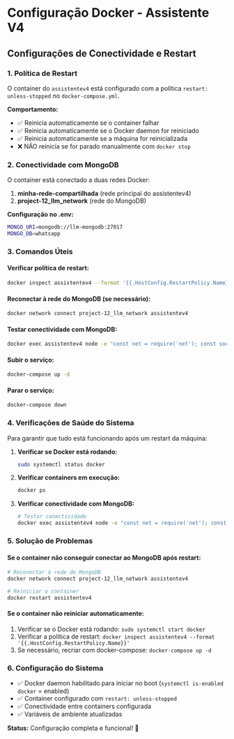 # Configuração Docker - Assistente V4

## Configurações de Conectividade e Restart

### 1. Política de Restart
O container do `assistentev4` está configurado com a política `restart: unless-stopped` no `docker-compose.yml`.

**Comportamento:**
- ✅ Reinicia automaticamente se o container falhar
- ✅ Reinicia automaticamente se o Docker daemon for reiniciado
- ✅ Reinicia automaticamente se a máquina for reinicializada
- ❌ NÃO reinicia se for parado manualmente com `docker stop`

### 2. Conectividade com MongoDB
O container está conectado a duas redes Docker:

1. **minha-rede-compartilhada** (rede principal do assistentev4)
2. **project-12_llm_network** (rede do MongoDB)

**Configuração no .env:**
```bash
MONGO_URI=mongodb://llm-mongodb:27017
MONGO_DB=whatsapp
```

### 3. Comandos Úteis

#### Verificar política de restart:
```bash
docker inspect assistentev4 --format '{{.HostConfig.RestartPolicy.Name}}'
```

#### Reconectar à rede do MongoDB (se necessário):
```bash
docker network connect project-12_llm_network assistentev4
```

#### Testar conectividade com MongoDB:
```bash
docker exec assistentev4 node -e "const net = require('net'); const socket = new net.Socket(); socket.setTimeout(5000); socket.on('connect', () => { console.log('MongoDB acessível!'); socket.destroy(); }); socket.on('error', (err) => { console.log('Erro:', err.message); }); socket.on('timeout', () => { console.log('Timeout'); socket.destroy(); }); socket.connect(27017, 'llm-mongodb');"
```

#### Subir o serviço:
```bash
docker-compose up -d
```

#### Parar o serviço:
```bash
docker-compose down
```

### 4. Verificações de Saúde do Sistema

Para garantir que tudo está funcionando após um restart da máquina:

1. **Verificar se Docker está rodando:**
   ```bash
   sudo systemctl status docker
   ```

2. **Verificar containers em execução:**
   ```bash
   docker ps
   ```

3. **Verificar conectividade com MongoDB:**
   ```bash
   # Testar conectividade
   docker exec assistentev4 node -e "const net = require('net'); const socket = new net.Socket(); socket.setTimeout(5000); socket.on('connect', () => { console.log('OK'); socket.destroy(); }); socket.on('error', (err) => { console.log('ERRO'); }); socket.connect(27017, 'llm-mongodb');"
   ```

### 5. Solução de Problemas

#### Se o container não conseguir conectar ao MongoDB após restart:
```bash
# Reconectar à rede do MongoDB
docker network connect project-12_llm_network assistentev4

# Reiniciar o container
docker restart assistentev4
```

#### Se o container não reiniciar automaticamente:
1. Verificar se o Docker está rodando: `sudo systemctl start docker`
2. Verificar a política de restart: `docker inspect assistentev4 --format '{{.HostConfig.RestartPolicy.Name}}'`
3. Se necessário, recriar com docker-compose: `docker-compose up -d`

### 6. Configuração do Sistema

- ✅ Docker daemon habilitado para iniciar no boot (`systemctl is-enabled docker` = enabled)
- ✅ Container configurado com `restart: unless-stopped`
- ✅ Conectividade entre containers configurada
- ✅ Variáveis de ambiente atualizadas

**Status:** Configuração completa e funcional! 🚀
